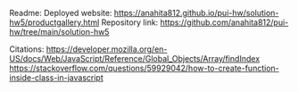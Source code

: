 Readme:
    Deployed website: https://anahita812.github.io/pui-hw/solution-hw5/productgallery.html
    Repository link: https://github.com/anahita812/pui-hw/tree/main/solution-hw5

Citations:
    https://developer.mozilla.org/en-US/docs/Web/JavaScript/Reference/Global_Objects/Array/findIndex
    https://stackoverflow.com/questions/59929042/how-to-create-function-inside-class-in-javascript

